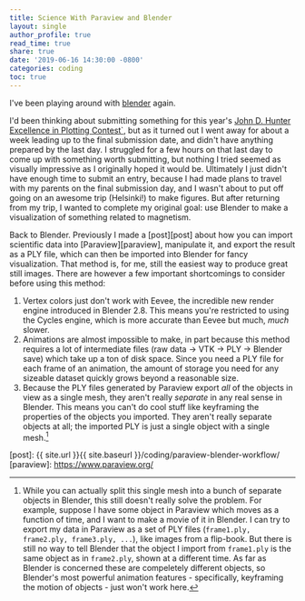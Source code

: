 ```yaml
---
title: Science With Paraview and Blender
layout: single
author_profile: true
read_time: true
share: true
date: '2019-06-16 14:30:00 -0800'
categories: coding
toc: true
---
```


I've been playing around with [blender][blender] again.

I'd been thinking about submitting something for this year's [John D. Hunter Excellence in Plotting Contest`][jdh], but as it turned out I went away for about a week leading up to the final submission date, and didn't have anything prepared by the last day. I struggled for a few hours on that last day to come up with something worth submitting, but nothing I tried seemed as visually impressive as I originally hoped it would be. Ultimately I just didn't have enough time to submit an entry, because I had made plans to travel with my parents on the final submission day, and I wasn't about to put off going on an awesome trip (Helsinki!) to make figures. But after returning from my trip, I wanted to complete my original goal: use Blender to make a visualization of something related to magnetism.

Back to Blender. Previously I made a [post][post] about how you can import scientific data into [Paraview][paraview], manipulate it, and export the result as a PLY file, which can then be imported into Blender for fancy visualization. That method is, for me, still the easiest way to produce great still images. There are however a few important shortcomings to consider before using this method:

1. Vertex colors just don't work with Eevee, the incredible new render engine introduced in Blender 2.8. This means you're restricted to using the Cycles engine, which is more accurate than Eevee but much, *much* slower.
2. Animations are almost impossible to make, in part because this method requires a lot of intermediate files (raw data -> VTK -> PLY -> Blender save) which take up a ton of disk space. Since you need a PLY file for each frame of an animation, the amount of storage you need for any sizeable dataset quickly grows beyond a reasonable size.
3. Because the PLY files generated by Paraview export *all* of the objects in view as a single mesh, they aren't really *separate* in any real sense in Blender. This means you can't do cool stuff like keyframing the properties of the objects you imported. They aren't really separate objects at all; the imported PLY is just a single object with a single mesh.[^1]


[^1]: While you can actually split this single mesh into a bunch of separate objects in Blender, this still doesn't really solve the problem. For example, suppose I have some object in Paraview which moves as a function of time, and I want to make a movie of it in Blender. I can try to export my data in Paraview as a set of PLY files (`frame1.ply, frame2.ply, frame3.ply, ...`), like images from a flip-book. But there is still no way to tell Blender that the object I import from `frame1.ply` is the same object as in `frame2.ply`, shown at a different time. As far as Blender is concerned these are compeletely different objects, so Blender's most powerful animation features - specifically, keyframing the motion of objects - just won't work here.

[blender]: www.blender.org
[jdh]: https://matplotlib.org/
[post]: {{ site.url }}{{ site.baseurl }}/coding/paraview-blender-workflow/
[paraview]: https://www.paraview.org/